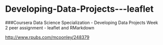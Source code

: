 # Developing-Data-Projects---leaflet

###Coursera Data Science Specialization - Developing Data Projects Week 2 peer assignment - leaflet and RMarkdown

http://www.rpubs.com/mcoonley/248379
